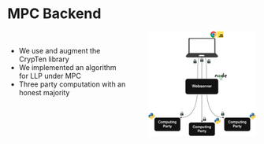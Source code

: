 # MPC Backend

<div style="display: flex; align-items: flex-start; justify-content: space-between;">
  <div style="flex: 1; max-width: 55%; padding-right: 20px;">
    <br>
    <ul>
      <li v-click="1">We use and augment the CrypTen library</li>
      <li v-click="2">We implemented an algorithm for LLP under MPC</li>
      <li v-click="3">Three party computation with an honest majority</li>
    </ul>
  </div>
  <div style="flex: 1; text-align: right;">
    <img src="../../figures/system-design.png" alt="System Design Diagram" style="max-width: 90%; height: auto;" />
  </div>
</div>

<SlideCurrentNo class="absolute bottom-8 right-10"/>

<style scoped>
.nested-gray {
  font-size: 0.8em;
  color: #555555 !important;
}
</style>

<!--
The final component is the MPC backend.

We run the MPC in the three party setting with an honest majority.

And we build our implementation on top of the CrypTen library.

We implemented an algorithm for the learning from label proportions problem under MPC. This is the first MPC implementation of a model for this particular problem.

I'll talk more about the details of the implementation in the next slides.
-->